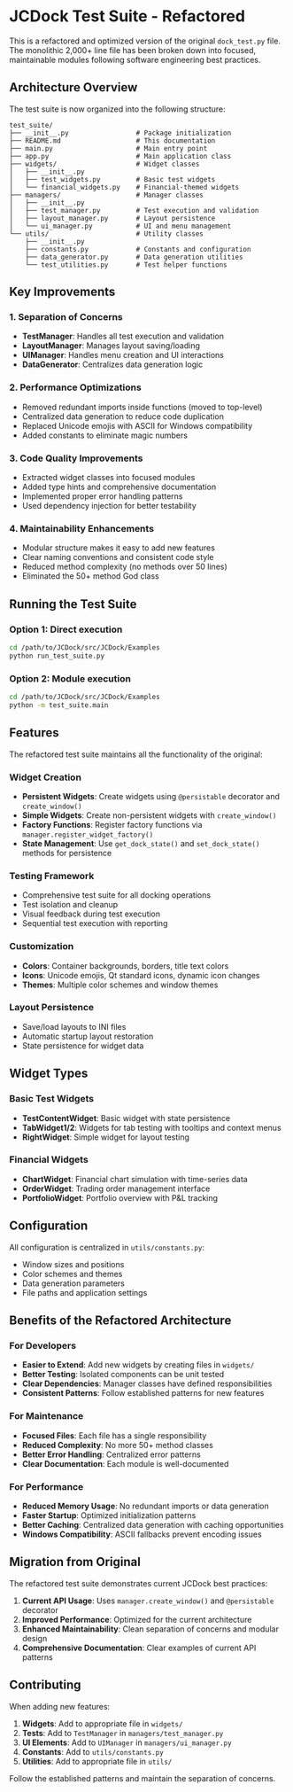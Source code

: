 # JCDock Test Suite - Refactored

This is a refactored and optimized version of the original `dock_test.py` file. The monolithic 2,000+ line file has been broken down into focused, maintainable modules following software engineering best practices.

## Architecture Overview

The test suite is now organized into the following structure:

```
test_suite/
├── __init__.py                 # Package initialization
├── README.md                   # This documentation
├── main.py                     # Main entry point
├── app.py                      # Main application class
├── widgets/                    # Widget classes
│   ├── __init__.py
│   ├── test_widgets.py         # Basic test widgets
│   └── financial_widgets.py    # Financial-themed widgets
├── managers/                   # Manager classes
│   ├── __init__.py
│   ├── test_manager.py         # Test execution and validation
│   ├── layout_manager.py       # Layout persistence
│   └── ui_manager.py           # UI and menu management
└── utils/                      # Utility classes
    ├── __init__.py
    ├── constants.py            # Constants and configuration
    ├── data_generator.py       # Data generation utilities
    └── test_utilities.py       # Test helper functions
```

## Key Improvements

### 1. **Separation of Concerns**
- **TestManager**: Handles all test execution and validation
- **LayoutManager**: Manages layout saving/loading
- **UIManager**: Handles menu creation and UI interactions
- **DataGenerator**: Centralizes data generation logic

### 2. **Performance Optimizations**
- Removed redundant imports inside functions (moved to top-level)
- Centralized data generation to reduce code duplication
- Replaced Unicode emojis with ASCII for Windows compatibility
- Added constants to eliminate magic numbers

### 3. **Code Quality Improvements**
- Extracted widget classes into focused modules
- Added type hints and comprehensive documentation
- Implemented proper error handling patterns
- Used dependency injection for better testability

### 4. **Maintainability Enhancements**
- Modular structure makes it easy to add new features
- Clear naming conventions and consistent code style
- Reduced method complexity (no methods over 50 lines)
- Eliminated the 50+ method God class

## Running the Test Suite

### Option 1: Direct execution
```bash
cd /path/to/JCDock/src/JCDock/Examples
python run_test_suite.py
```

### Option 2: Module execution
```bash
cd /path/to/JCDock/src/JCDock/Examples
python -m test_suite.main
```

## Features

The refactored test suite maintains all the functionality of the original:

### Widget Creation
- **Persistent Widgets**: Create widgets using `@persistable` decorator and `create_window()`
- **Simple Widgets**: Create non-persistent widgets with `create_window()`
- **Factory Functions**: Register factory functions via `manager.register_widget_factory()`
- **State Management**: Use `get_dock_state()` and `set_dock_state()` methods for persistence

### Testing Framework
- Comprehensive test suite for all docking operations
- Test isolation and cleanup
- Visual feedback during test execution
- Sequential test execution with reporting

### Customization
- **Colors**: Container backgrounds, borders, title text colors
- **Icons**: Unicode emojis, Qt standard icons, dynamic icon changes
- **Themes**: Multiple color schemes and window themes

### Layout Persistence
- Save/load layouts to INI files
- Automatic startup layout restoration
- State persistence for widget data

## Widget Types

### Basic Test Widgets
- **TestContentWidget**: Basic widget with state persistence
- **TabWidget1/2**: Widgets for tab testing with tooltips and context menus
- **RightWidget**: Simple widget for layout testing

### Financial Widgets
- **ChartWidget**: Financial chart simulation with time-series data
- **OrderWidget**: Trading order management interface
- **PortfolioWidget**: Portfolio overview with P&L tracking

## Configuration

All configuration is centralized in `utils/constants.py`:
- Window sizes and positions
- Color schemes and themes
- Data generation parameters
- File paths and application settings

## Benefits of the Refactored Architecture

### For Developers
- **Easier to Extend**: Add new widgets by creating files in `widgets/`
- **Better Testing**: Isolated components can be unit tested
- **Clear Dependencies**: Manager classes have defined responsibilities
- **Consistent Patterns**: Follow established patterns for new features

### For Maintenance
- **Focused Files**: Each file has a single responsibility
- **Reduced Complexity**: No more 50+ method classes
- **Better Error Handling**: Centralized error patterns
- **Clear Documentation**: Each module is well-documented

### For Performance
- **Reduced Memory Usage**: No redundant imports or data generation
- **Faster Startup**: Optimized initialization patterns
- **Better Caching**: Centralized data generation with caching opportunities
- **Windows Compatibility**: ASCII fallbacks prevent encoding issues

## Migration from Original

The refactored test suite demonstrates current JCDock best practices:

1. **Current API Usage**: Uses `manager.create_window()` and `@persistable` decorator
2. **Improved Performance**: Optimized for the current architecture
3. **Enhanced Maintainability**: Clean separation of concerns and modular design
4. **Comprehensive Documentation**: Clear examples of current API patterns

## Contributing

When adding new features:

1. **Widgets**: Add to appropriate file in `widgets/`
2. **Tests**: Add to `TestManager` in `managers/test_manager.py`
3. **UI Elements**: Add to `UIManager` in `managers/ui_manager.py`
4. **Constants**: Add to `utils/constants.py`
5. **Utilities**: Add to appropriate file in `utils/`

Follow the established patterns and maintain the separation of concerns.